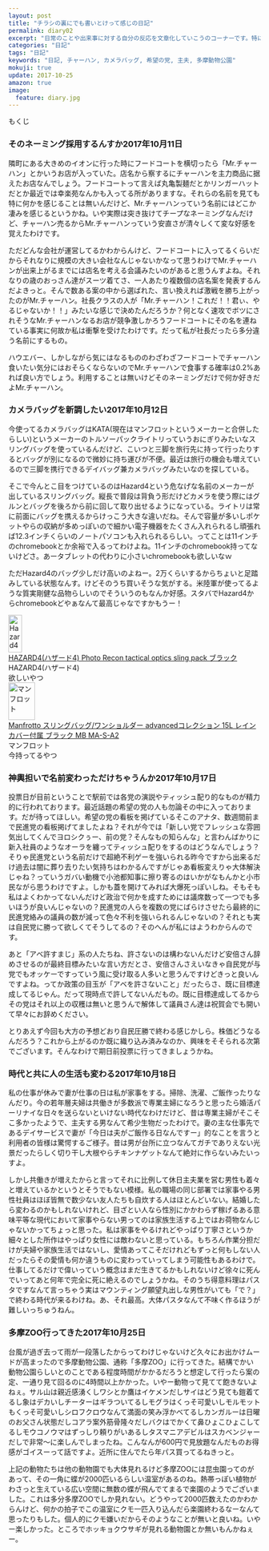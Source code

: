 ```yaml
---
layout: post
title: "チラシの裏にでも書いとけって感じの日記"
permalink: diary02
excerpt: "日常のことや出来事に対する自分の反応を文章化していこうのコーナーです。特にテーマも設けずにつらつらと書いていくとっても楽しいコーナーです。見る人にとって楽しいコーナーかどうかは定かではありませんよー"
categories: "日記"
tags: "日記"
keywords: "日記, チャーハン, カメラバッグ, 希望の党, 主夫, 多摩動物公園"
mokuji: true
update: 2017-10-25
amazon: true
image:
  feature: diary.jpg
---
```


<div id="mokuji"><span>もくじ</span></div>

### そのネーミング採用するんすか2017年10月11日

隣町にある大きめのイオンに行った時にフードコートを横切ったら「Mr.チャーハン」とかいうお店が入っていた。店名から察するにチャーハンを主力商品に据えたお店なんでしょう。フードコートって言えば丸亀製麺だとかリンガーハットだとか最近では幸楽苑なんかも入ってる所がありますな。それらの名前を見ても特に何かを感じることは無いんだけど、Mr.チャーハンっていう名前にはどこか凄みを感じるというかね。いや実際は突き抜けてチープなネーミングなんだけど、チャーハン売るからMr.チャーハンっていう安直さが清々しくて変な好感を覚えたわけです。

ただどんな会社が運営してるかわからんけど、フードコートに入ってるくらいだからそれなりに規模の大きい会社なんじゃないかなって思うわけでMr.チャーハンが出来上がるまでには店名を考える会議みたいのがあると思うんすよね。それなりの歳のおっさん達がスーツ着てさ、一人あたり複数個の店名案を発表するんだよきっと。そんで数ある案の中から選ばれた、言い換えれば激戦を勝ち上がったのがMr.チャーハン。社長クラスの人が「Mr.チャーハン！これだ！！君ぃ、やるじゃないか！！」みたいな感じで決めたんだろうか？何となく速攻でボツにされそうなMr.チャーハンなるお店が競争激しかろうフードコートにその名を連ねている事実に何故か私は衝撃を受けたわけです。だって私が社長だったら多分違う名前にするもの。

ハウエバー、しかしながら気にはなるもののわざわざフードコートでチャーハン食いたい気分にはおそらくならないのでMr.チャーハンで食事する確率は0.2%あれば良い方でしょう。利用することは無いけどそのネーミングだけで何か好きだよMr.チャーハン。

### カメラバッグを新調したい2017年10月12日

今使ってるカメラバッグはKATA(現在はマンフロットというメーカーと合併したらしい)というメーカーのトルソーパックライトリっていうおにぎりみたいなスリングバッグを使っているんだけど、こいつと三脚を旅行先に持って行ったりするとバッグが別になるので微妙に持ち運びが不便。最近は旅行の機会も増えているので三脚を携行できるデイバッグ兼カメラバッグみたいなのを探している。

そこで今んとこ目をつけているのはHazard4という危なげな名前のメーカーが出しているスリングバッグ。縦長で普段は背負う形だけどカメラを使う際にはグルンとバッグを後ろから前に回して取り出せるようになっている。ライトリは常に前面にバッグを携えるからけっこう大きな違いだね。そんで容量が多いしポケットやらの収納が多めっぽいので細かい電子機器をたくさん入れられるし頑張れば12.3インチくらいのノートパソコンも入れられるらしい。ってことは11インチのchromebookとか余裕で入るってわけよね。11インチのchromebook持ってないけどさ。あータブレットの代わりに小さいchromebookも欲しいなｗ

ただHazard4のバッグ少しだけ高いのよねー。2万くらいするからちょいと足踏みしている状態なんす。けどそのうち買いそうな気がする。米陸軍が使ってるような質実剛健な品物らしいのでそういうのもなんか好感。スタバでHazard4からchromebookどやぁなんて最高じゃなですかもうー！

<div class="babylink-box"><div class="babylink-image"><a href="http://amzn.to/2ydVCXz" rel="nofollow" target="_blank"><img alt="Hazard4" src="https://images-fe.ssl-images-amazon.com/images/I/414fEyCeBrL._SL75_.jpg" width="27" height="75" /></a></div><div class="babylink-info"><div class="babylink-title"><a href="http://amzn.to/2ydVCXz" rel="nofollow" target="_blank">HAZARD4(ハザード4) Photo Recon tactical optics sling pack ブラック</a></div><div class="babylink-manufacturer">HAZARD4(ハザード4)</div><div class="babylink-description">欲しいやつ</div></div><div class="booklink-footer" style="clear: left"></div></div>

<div class="babylink-box"><div class="babylink-image"><a href="http://amzn.to/2hD62pd" rel="nofollow" target="_blank"><img alt="マンフロット" src="https://images-fe.ssl-images-amazon.com/images/I/41LdirUZdIL._SL75_.jpg" width="53" height="75" /></a></div><div class="babylink-info"><div class="babylink-title"><a href="http://amzn.to/2hD62pd" rel="nofollow" target="_blank">Manfrotto スリングバッグ/ワンショルダー advancedコレクション 15L レインカバー付属 ブラック MB MA-S-A2</a></div><div class="babylink-manufacturer">マンフロット</div><div class="babylink-description">今持ってるやつ</div></div><div class="booklink-footer" style="clear: left"></div></div>

### 神輿担いで名前変わっただけちゃうんか2017年10月17日

投票日が目前ということで駅前では各党の演説やティッシュ配り的なものが精力的に行われております。最近話題の希望の党の人も勿論その中に入っております。だが待ってほしい。希望の党の看板を掲げているそこのアナタ、数週間前まで民進党の看板掲げてましたよね？それが今では「新しい党でフレッシュな雰囲気出してくんでヨロシクぅー、前の党？そんなもの知らんな」と言わんばかりに新入社員のようなオーラを纏ってティッシュ配りをするのはどうなんでしょう？そりゃ民進党という名前だけで超絶不利ゲーを強いられる昨今ですから出来るだけ過去は闇に葬り去りたい気持ちはわかるんですがじゃあ看板変えりゃ大体解決じゃね？っていうガバい動機で小池都知事に擦り寄るのはいかがなもんかと小市民ながら思うわけですよ。しかも蓋を開けてみれば大爆死っぽいしね。そもそも私はよくわかってないんだけど政治で何かを成すためには議席数って一つでも多いほうが良いんじゃないの？民進党の人らを複数の党にばらけさせたら最終的に民進党絡みの議員の数が減って色々不利を強いられるんじゃないの？それとも実は自民党に勝って欲しくてそうしてるの？そのへんが私にはようわからんのです。

あと「アベ許すまじ」系の人たちね、許さないのは構わないんだけど安倍さん辞めさせるのが最終目標みたいな言い方だとさ、安倍さんさえいなきゃ自民党が与党でもオッケーですっていう風に受け取る人多いと思うんですけどきっと良いんですよね。ってか政策の目玉が「アベを許さないこと」だったらさ、既に目標達成してるじゃん。だって現時点で許してないんだもの。既に目標達成してるからその党はそれ以上の収穫は無いと思うんで解体して議員さん達は祝賀会でも開いて早々にお辞めください。

とりあえず今回も大方の予想どおり自民圧勝で終わる感じかしら。株価どうなるんだろう？これから上がるのか既に織り込み済みなのか、興味をそそられる次第でございます。そんなわけで期日前投票に行ってきましょうかね。

### 時代と共に人の生活も変わる2017年10月18日

私の仕事が休みで妻が仕事の日は私が家事をする。掃除、洗濯、ご飯作ったりなんだり。今の若年層夫婦は共働きが多数派で専業主婦になろうと思ったら婚活パーリナイな日々を送らないといけない時代なわけだけど、昔は専業主婦がそこそこ多かったようで、主夫する男なんて希少生物だったわけで。妻の主な仕事先であるデイサービスで妻が「今日は夫がご飯作る日なんですー」的なことを言うと利用者の皆様は驚愕するご様子。昔は男が台所に立つなんてガチでありえない光景だったらしく切り干し大根やらチキンナゲットなんて絶対に作らないみたいっすよ。

しかし共働きが増えたからと言ってそれに比例して休日主夫業を営む男性も着々と増えているかというとそうでもない模様。私の職場の同じ部署では家事やる男性社員はほぼ皆無で数少ない友人たちも自炊する人はほとんどいない。結婚したら変わるのかもしれないけれど、目ざとい人なら性別にかかわらず稼げるある意味平等な現代において家事やらない男ってのは家族生活する上ではお荷物なんじゃないかってちょっと思った。私は家事をやるけれどやっぱり丁寧さというか細々とした所作はやっぱり女性には敵わないと思っている。もちろん作業分担だけが夫婦や家族生活ではないし、愛情あってこそだけれどもずっと何もしない人だったらその愛情も何か違うものに変わっていってしまう可能性もあるわけで。仕事してるだけで偉いっていう概念はまだ生きてるかもしれないけど徐々に死んでいってあと何年で完全に死に絶えるのでしょうかね。そのうち得意料理はパスタですなんて言っちゃう実はマウンティング願望丸出しな男性がいても「で？」で終わる時代が来るわけね。あ、それ最高。大体パスタなんて不味く作るほうが難しいっちゅうねん。

### 多摩ZOO行ってきた2017年10月25日

台風が過ぎ去って雨が一段落したからってわけじゃないけど久々にお出かけムードが高まったので多摩動物公園、通称「多摩ZOO」に行ってきた。結構でかい動物公園らしいとのことである程度時間がかかるだろうと想定して行ったら案の定、一通り見て回るのに4時間以上かかった。いやー動物って見てて飽きないよねぇ。サル山は親近感湧くしワシとか鷹はイケメンだしサイはどう見ても鎧着てるし象はデカいしチーターはギラついてるしモグラはくっそ可愛いしモルモットもくっそ可愛いしシロフクロウなんて満面の笑み浮かべてるしカンガルーは日曜のお父さん状態だしコアラ案外筋骨隆々だしバクはでかくて鼻ひょこひょこしてるしモウコノウマはずっしり頼りがいあるしタスマニアデビルはスカベンジャーだしで非常〜に楽しんでしまったね。こんなんが600円で見放題なんだものお得感がゴイスーって話ですよ。近所に住んでたら年パス買ってるねきっと。

上記の動物たちは他の動物園でも大体見れるけど多摩ZOOには昆虫園ってのがあって、その一角に蝶が2000匹いるらしい温室があるのね。熱帯っぽい植物がわさっと生えている広い空間に無数の蝶が飛んでてまるで楽園のようでございました。これは多分多摩ZOOでしか見れない。どうやって2000匹数えたのかわからんけど、何かの拍子でこの温室にクモ一匹入り込んだら楽園終わるなーなんて思ったりもした。個人的にクモ嫌いだからそのようなことが無いと良いね。いやー楽しかった。ところでホッキョクウサギが見れる動物園とか無いもんかねぇー。